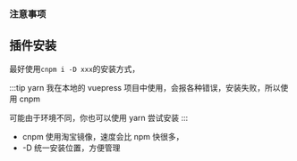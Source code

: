 ### 注意事项

## 插件安装

最好使用<code>cnpm i -D xxx</code>的安装方式，

:::tip
yarn 我在本地的 vuepress 项目中使用，会报各种错误，安装失败，所以使用 cnpm

可能由于环境不同，你也可以使用 yarn 尝试安装
:::

- cnpm 使用淘宝镜像，速度会比 npm 快很多，
- -D 统一安装位置，方便管理
